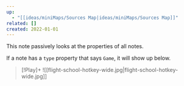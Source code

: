 ```yaml
---
up:
  - "[[ideas/miniMaps/Sources Map|ideas/miniMaps/Sources Map]]"
related: []
created: 2022-01-01
---
```

This note passively looks at the properties of all notes.

If a note has a `type` property that says `Game`, it will show up below.


> [!Play]+
> ![[flight-school-hotkey-wide.jpg|flight-school-hotkey-wide.jpg]]